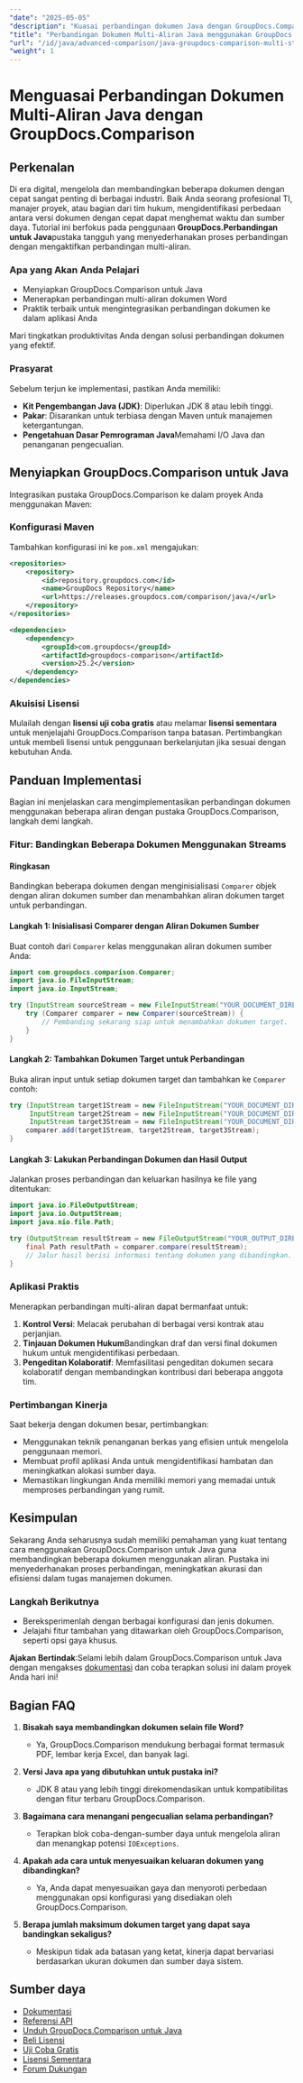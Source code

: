 ```yaml
---
"date": "2025-05-05"
"description": "Kuasai perbandingan dokumen Java dengan GroupDocs.Comparison. Pelajari cara membandingkan beberapa dokumen secara efisien menggunakan aliran data untuk meningkatkan produktivitas."
"title": "Perbandingan Dokumen Multi-Aliran Java menggunakan GroupDocs.Comparison&#58; Panduan Lengkap"
"url": "/id/java/advanced-comparison/java-groupdocs-comparison-multi-stream-document-guide/"
"weight": 1
---
```


# Menguasai Perbandingan Dokumen Multi-Aliran Java dengan GroupDocs.Comparison

## Perkenalan

Di era digital, mengelola dan membandingkan beberapa dokumen dengan cepat sangat penting di berbagai industri. Baik Anda seorang profesional TI, manajer proyek, atau bagian dari tim hukum, mengidentifikasi perbedaan antara versi dokumen dengan cepat dapat menghemat waktu dan sumber daya. Tutorial ini berfokus pada penggunaan **GroupDocs.Perbandingan untuk Java**pustaka tangguh yang menyederhanakan proses perbandingan dengan mengaktifkan perbandingan multi-aliran.

### Apa yang Akan Anda Pelajari
- Menyiapkan GroupDocs.Comparison untuk Java
- Menerapkan perbandingan multi-aliran dokumen Word
- Praktik terbaik untuk mengintegrasikan perbandingan dokumen ke dalam aplikasi Anda

Mari tingkatkan produktivitas Anda dengan solusi perbandingan dokumen yang efektif.

### Prasyarat

Sebelum terjun ke implementasi, pastikan Anda memiliki:
- **Kit Pengembangan Java (JDK)**: Diperlukan JDK 8 atau lebih tinggi.
- **Pakar**: Disarankan untuk terbiasa dengan Maven untuk manajemen ketergantungan.
- **Pengetahuan Dasar Pemrograman Java**Memahami I/O Java dan penanganan pengecualian.

## Menyiapkan GroupDocs.Comparison untuk Java

Integrasikan pustaka GroupDocs.Comparison ke dalam proyek Anda menggunakan Maven:

### Konfigurasi Maven
Tambahkan konfigurasi ini ke `pom.xml` mengajukan:

```xml
<repositories>
    <repository>
        <id>repository.groupdocs.com</id>
        <name>GroupDocs Repository</name>
        <url>https://releases.groupdocs.com/comparison/java/</url>
    </repository>
</repositories>

<dependencies>
    <dependency>
        <groupId>com.groupdocs</groupId>
        <artifactId>groupdocs-comparison</artifactId>
        <version>25.2</version>
    </dependency>
</dependencies>
```

### Akuisisi Lisensi
Mulailah dengan **lisensi uji coba gratis** atau melamar **lisensi sementara** untuk menjelajahi GroupDocs.Comparison tanpa batasan. Pertimbangkan untuk membeli lisensi untuk penggunaan berkelanjutan jika sesuai dengan kebutuhan Anda.

## Panduan Implementasi

Bagian ini menjelaskan cara mengimplementasikan perbandingan dokumen menggunakan beberapa aliran dengan pustaka GroupDocs.Comparison, langkah demi langkah.

### Fitur: Bandingkan Beberapa Dokumen Menggunakan Streams

#### Ringkasan
Bandingkan beberapa dokumen dengan menginisialisasi `Comparer` objek dengan aliran dokumen sumber dan menambahkan aliran dokumen target untuk perbandingan.

#### Langkah 1: Inisialisasi Comparer dengan Aliran Dokumen Sumber
Buat contoh dari `Comparer` kelas menggunakan aliran dokumen sumber Anda:

```java
import com.groupdocs.comparison.Comparer;
import java.io.FileInputStream;
import java.io.InputStream;

try (InputStream sourceStream = new FileInputStream("YOUR_DOCUMENT_DIRECTORY/SOURCE_WORD")) {
    try (Comparer comparer = new Comparer(sourceStream)) {
        // Pembanding sekarang siap untuk menambahkan dokumen target.
    }
}
```

#### Langkah 2: Tambahkan Dokumen Target untuk Perbandingan
Buka aliran input untuk setiap dokumen target dan tambahkan ke `Comparer` contoh:

```java
try (InputStream target1Stream = new FileInputStream("YOUR_DOCUMENT_DIRECTORY/TARGET1_WORD"),
     InputStream target2Stream = new FileInputStream("YOUR_DOCUMENT_DIRECTORY/TARGET2_WORD"),
     InputStream target3Stream = new FileInputStream("YOUR_DOCUMENT_DIRECTORY/TARGET3_WORD")) {
    comparer.add(target1Stream, target2Stream, target3Stream);
}
```

#### Langkah 3: Lakukan Perbandingan Dokumen dan Hasil Output
Jalankan proses perbandingan dan keluarkan hasilnya ke file yang ditentukan:

```java
import java.io.FileOutputStream;
import java.io.OutputStream;
import java.nio.file.Path;

try (OutputStream resultStream = new FileOutputStream("YOUR_OUTPUT_DIRECTORY/CompareMultipleDocumentsResult")) {
    final Path resultPath = comparer.compare(resultStream);
    // Jalur hasil berisi informasi tentang dokumen yang dibandingkan.
}
```

### Aplikasi Praktis

Menerapkan perbandingan multi-aliran dapat bermanfaat untuk:
1. **Kontrol Versi**: Melacak perubahan di berbagai versi kontrak atau perjanjian.
2. **Tinjauan Dokumen Hukum**Bandingkan draf dan versi final dokumen hukum untuk mengidentifikasi perbedaan.
3. **Pengeditan Kolaboratif**: Memfasilitasi pengeditan dokumen secara kolaboratif dengan membandingkan kontribusi dari beberapa anggota tim.

### Pertimbangan Kinerja
Saat bekerja dengan dokumen besar, pertimbangkan:
- Menggunakan teknik penanganan berkas yang efisien untuk mengelola penggunaan memori.
- Membuat profil aplikasi Anda untuk mengidentifikasi hambatan dan meningkatkan alokasi sumber daya.
- Memastikan lingkungan Anda memiliki memori yang memadai untuk memproses perbandingan yang rumit.

## Kesimpulan

Sekarang Anda seharusnya sudah memiliki pemahaman yang kuat tentang cara menggunakan GroupDocs.Comparison untuk Java guna membandingkan beberapa dokumen menggunakan aliran. Pustaka ini menyederhanakan proses perbandingan, meningkatkan akurasi dan efisiensi dalam tugas manajemen dokumen.

### Langkah Berikutnya
- Bereksperimenlah dengan berbagai konfigurasi dan jenis dokumen.
- Jelajahi fitur tambahan yang ditawarkan oleh GroupDocs.Comparison, seperti opsi gaya khusus.

**Ajakan Bertindak**:Selami lebih dalam GroupDocs.Comparison untuk Java dengan mengakses [dokumentasi](https://docs.groupdocs.com/comparison/java/) dan coba terapkan solusi ini dalam proyek Anda hari ini!

## Bagian FAQ

1. **Bisakah saya membandingkan dokumen selain file Word?**
   - Ya, GroupDocs.Comparison mendukung berbagai format termasuk PDF, lembar kerja Excel, dan banyak lagi.

2. **Versi Java apa yang dibutuhkan untuk pustaka ini?**
   - JDK 8 atau yang lebih tinggi direkomendasikan untuk kompatibilitas dengan fitur terbaru GroupDocs.Comparison.

3. **Bagaimana cara menangani pengecualian selama perbandingan?**
   - Terapkan blok coba-dengan-sumber daya untuk mengelola aliran dan menangkap potensi `IOExceptions`.

4. **Apakah ada cara untuk menyesuaikan keluaran dokumen yang dibandingkan?**
   - Ya, Anda dapat menyesuaikan gaya dan menyoroti perbedaan menggunakan opsi konfigurasi yang disediakan oleh GroupDocs.Comparison.

5. **Berapa jumlah maksimum dokumen target yang dapat saya bandingkan sekaligus?**
   - Meskipun tidak ada batasan yang ketat, kinerja dapat bervariasi berdasarkan ukuran dokumen dan sumber daya sistem.

## Sumber daya
- [Dokumentasi](https://docs.groupdocs.com/comparison/java/)
- [Referensi API](https://reference.groupdocs.com/comparison/java/)
- [Unduh GroupDocs.Comparison untuk Java](https://releases.groupdocs.com/comparison/java/)
- [Beli Lisensi](https://purchase.groupdocs.com/buy)
- [Uji Coba Gratis](https://releases.groupdocs.com/comparison/java/)
- [Lisensi Sementara](https://purchase.groupdocs.com/temporary-license/)
- [Forum Dukungan](https://forum.groupdocs.com/c/comparison)